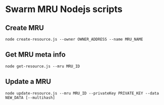 
# Swarm MRU Nodejs scripts

## Create MRU
```
node create-resource.js --owner OWNER_ADDRESS --name MRU_NAME
```
## Get MRU meta info
```
node get-resource.js --mru MRU_ID
```
## Update a MRU
```
node update-resource.js --mru MRU_ID --privateKey PRIVATE_KEY --data NEW_DATA [--multihash]
```
